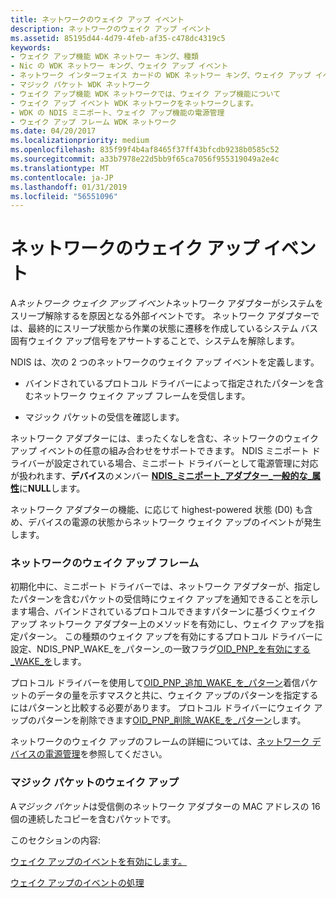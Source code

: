 ```yaml
---
title: ネットワークのウェイク アップ イベント
description: ネットワークのウェイク アップ イベント
ms.assetid: 85195d44-4d79-4feb-af35-c478dc4319c5
keywords:
- ウェイク アップ機能 WDK ネットワー キング、種類
- Nic の WDK ネットワー キング、ウェイク アップ イベント
- ネットワーク インターフェイス カードの WDK ネットワー キング、ウェイク アップ イベント
- マジック パケット WDK ネットワーク
- ウェイク アップ機能 WDK ネットワークでは、ウェイク アップ機能について
- ウェイク アップ イベント WDK ネットワークをネットワークします。
- WDK の NDIS ミニポート、ウェイク アップ機能の電源管理
- ウェイク アップ フレーム WDK ネットワーク
ms.date: 04/20/2017
ms.localizationpriority: medium
ms.openlocfilehash: 835f99f4b4af8465f37ff43bfcdb9238b0585c52
ms.sourcegitcommit: a33b7978e22d5bb9f65ca7056f955319049a2e4c
ms.translationtype: MT
ms.contentlocale: ja-JP
ms.lasthandoff: 01/31/2019
ms.locfileid: "56551096"
---
```

# <a name="network-wake-up-events"></a>ネットワークのウェイク アップ イベント





A*ネットワーク ウェイク アップ イベント*ネットワーク アダプターがシステムをスリープ解除するを原因となる外部イベントです。 ネットワーク アダプターでは、最終的にスリープ状態から作業の状態に遷移を作成しているシステム バス固有ウェイク アップ信号をアサートすることで、システムを解除します。

NDIS は、次の 2 つのネットワークのウェイク アップ イベントを定義します。

-   バインドされているプロトコル ドライバーによって指定されたパターンを含むネットワーク ウェイク アップ フレームを受信します。

-   マジック パケットの受信を確認します。

ネットワーク アダプターには、まったくなしを含む、ネットワークのウェイク アップ イベントの任意の組み合わせをサポートできます。 NDIS ミニポート ドライバーが設定されている場合、ミニポート ドライバーとして電源管理に対応が扱われます、**デバイス**のメンバー [ **NDIS\_ミニポート\_アダプター\_一般的な\_属性**](https://msdn.microsoft.com/library/windows/hardware/ff565923)に**NULL**します。

ネットワーク アダプターの機能、に応じて highest-powered 状態 (D0) も含め、デバイスの電源の状態からネットワーク ウェイク アップのイベントが発生します。

### <a name="network-wake-up-frames"></a>ネットワークのウェイク アップ フレーム

初期化中に、ミニポート ドライバーでは、ネットワーク アダプターが、指定したパターンを含むパケットの受信時にウェイク アップを通知できることを示します場合、バインドされているプロトコルできますパターンに基づくウェイク アップ ネットワーク アダプター上のメソッドを有効にし、ウェイク アップを指定パターン。 この種類のウェイク アップを有効にするプロトコル ドライバーに設定、NDIS\_PNP\_WAKE\_を\_パターン\_の一致フラグ[OID\_PNP\_を有効にする\_WAKE\_を](https://msdn.microsoft.com/library/windows/hardware/ff569775)します。

プロトコル ドライバーを使用して[OID\_PNP\_追加\_WAKE\_を\_パターン](https://msdn.microsoft.com/library/windows/hardware/ff569773)着信パケットのデータの量を示すマスクと共に、ウェイク アップのパターンを指定するにはパターンと比較する必要があります。 プロトコル ドライバーにウェイク アップのパターンを削除できます[OID\_PNP\_削除\_WAKE\_を\_パターン](https://msdn.microsoft.com/library/windows/hardware/ff569779)します。

ネットワークのウェイク アップのフレームの詳細については、[ネットワーク デバイスの電源管理](https://go.microsoft.com/fwlink/p/?linkid=9945)を参照してください。

### <a name="magic-packet-wake-up"></a>マジック パケットのウェイク アップ

A*マジック パケット*は受信側のネットワーク アダプターの MAC アドレスの 16 個の連続したコピーを含むパケットです。

このセクションの内容:

[ウェイク アップのイベントを有効にします。](enabling-wake-up-events.md)

[ウェイク アップのイベントの処理](handling-wake-up-events.md)

 

 





